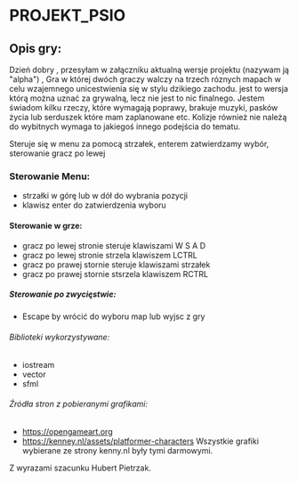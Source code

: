 # PROJEKT_PSIO
## Opis gry:
Dzień dobry , przesyłam w załączniku aktualną wersje projektu (nazywam ją "alpha") ,
Gra w której dwóch graczy walczy na trzech róznych mapach w celu wzajemnego unicestwienia się w stylu dzikiego zachodu.
jest to wersja którą można uznać za grywalną, lecz nie jest to nic finalnego. Jestem świadom kilku rzeczy, 
które wymagają poprawy, brakuje muzyki, pasków życia lub serduszek które mam zaplanowane etc.
Kolizje również nie należą do wybitnych wymaga to jakiegoś innego podejścia do tematu.

Steruje się w menu za pomocą strzałek, enterem zatwierdzamy wybór, sterowanie gracz po lewej 
### Sterowanie Menu:
  * strzałki w górę lub w dół do wybrania pozycji
  * klawisz enter do zatwierdzenia wyboru
  #### Sterowanie w grze:
  * gracz po lewej stronie steruje klawiszami W S A D 
  * gracz po lewej stronie strzela klawiszem LCTRL
  * gracz po prawej stornie steruje klawiszami strzałek
  * gracz po prawej stornie stsrzela klawiszem RCTRL
  ##### Sterowanie po zwycięstwie:
  * Escape by wrócić do wyboru map lub wyjsc z gry
  ###### Biblioteki wykorzystywane:
  * iostream
  * vector
  * sfml
  ###### Źródła stron z pobieranymi grafikami:
  * https://opengameart.org
  * https://kenney.nl/assets/platformer-characters
  Wszystkie grafiki wybierane ze strony kenny.nl były tymi darmowymi.
  
Z wyrazami szacunku Hubert Pietrzak.
